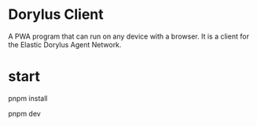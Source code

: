 # Dorylus Client

A PWA program that can run on any device with a browser. It is a client for the Elastic Dorylus Agent Network.

# start

pnpm install

pnpm dev



